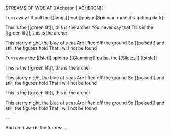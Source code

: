 STREAMS OF WOE AT [[Acheron | ACHERON]]

Turn away I'll pull the [[fangs]] out
[[poison|Spinning room it's getting dark]]

This is the [[green lift]], this is the archer
You never say that
This is the [[green lift]], this is the archer

This starry night, the blue of seas
Are lifted off the ground
So [[poised]] and still, the figures hold
That I will not be found

Turn away the [[Islet]] spiders
[[Gloaming]] pulse, the [[Siletzs]] [[stole]]

This is the [[green lift]], this is the archer

This starry night, the blue of seas
Are lifted off the ground
So [[poised]] and still, the figures hold
That I will not be found

This is the [[green lift]], this is the archer

This starry night, the blue of seas
Are lifted off the ground
So [[poised]] and still, the figures hold
That I will not be found

--

And on towards the fortress...